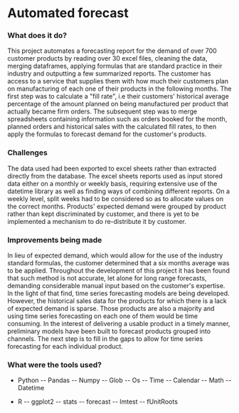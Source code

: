 # Automated forecast

### What does it do?

This project automates a forecasting report for the demand of over 700 customer products by reading over 30 excel files, cleaning the data, merging dataframes, applying formulas that are standard practice in their industry and outputting a few summarized reports. The customer has access to a service that supplies them with how much their customers plan on manufacturing of each one of their products in the following months. The first step was to calculate a "fill rate", i.e their customers' historical average percentage of the amount planned on being manufactured per product that actually became firm orders. The subsequent step was to merge spreadsheets containing information such as orders booked for the month, planned orders and historical sales with the calculated fill rates, to then apply the formulas to forecast demand for the customer's products.

### Challenges

The data used had been exported to excel sheets rather than extracted directly from the database. The excel sheets reports used as input stored data either on a monthly or weekly basis, requiring extensive use of the datetime library as well as finding ways of combining different reports. On a weekly level, split weeks had to be considered so as to allocate values on the correct months. Products' expected demand were grouped by product rather than kept discriminated by customer, and there is yet to be implemented a mechanism to do re-distribute it by customer.

### Improvements being made

In lieu of expected demand, which would allow for the use of the industry standard formulas, the customer determined that a six months average was to be applied. Throughout the development of this project it has been found that such method is not accurate, let alone for long range forecasts, demanding considerable manual input based on the customer's expertise. In the light of that find, time series forecasting models are being developed. However, the historical sales data for the products for which there is a lack of expected demand is sparse. Those products are also a majority and using time series forecasting on each one of them would be time consuming. In the interest of delivering a usable product in a timely manner, preliminary models have been built to forecast products grouped into channels. The next step is to fill in the gaps to allow for time series forecasting for each individual product.

### What were the tools used?

- Python
-- Pandas
-- Numpy
-- Glob
-- Os
-- Time
-- Calendar
-- Math
-- Datetime

- R
-- ggplot2
-- stats
-- forecast
-- lmtest
-- fUnitRoots

